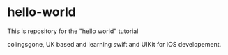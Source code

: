 # hello-world
This is repository for the "hello world" tutorial

colingsgone, UK based and learning swift and UIKit for iOS developement.
